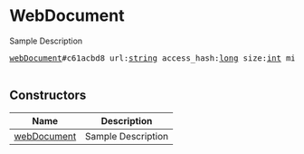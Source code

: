 # WebDocument

Sample Description

<pre>
<a href="../constructor/webDocument">webDocument</a>#c61acbd8 url:<a href="../type/string.md">string</a> access_hash:<a href="../type/long.md">long</a> size:<a href="../type/int.md">int</a> mime_type:<a href="../type/string.md">string</a> attributes:Vector&lt;<a href="../type/DocumentAttribute.md">DocumentAttribute</a>&gt; dc_id:<a href="../type/int.md">int</a> = <a href="../type/WebDocument.md">WebDocument</a>;

</pre>

## Constructors

| Name | Description |
|------|-------------|
| [webDocument](../constructor/webDocument.md) | Sample Description |

